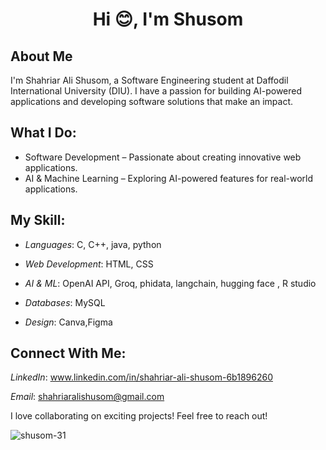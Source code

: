 
<h1 align="center">Hi 😊, I'm Shusom</h1>


 About Me
------------------------------
 I'm Shahriar Ali Shusom, a Software Engineering student at Daffodil International University (DIU). I have a passion for building AI-powered applications and developing software solutions that make an impact.

 What I Do:
-----------------------------
- Software Development – Passionate about creating innovative web applications.
- AI & Machine Learning – Exploring AI-powered features for real-world applications.

 My Skill:
-----------------------------
- *Languages*: C, C++, java, python

- *Web Development*: HTML, CSS

- *AI & ML*: OpenAI API, Groq, phidata, langchain, hugging face , R studio

- *Databases*: MySQL

- *Design*: Canva,Figma



 Connect With Me:
-----------------------------
*LinkedIn*: www.linkedin.com/in/shahriar-ali-shusom-6b1896260

*Email*: shahriaralishusom@gmail.com

 
 I love collaborating on exciting projects! Feel free to reach out!

<p><img align="left" src="https://github-readme-stats.vercel.app/api/top-langs?username=shusom-31&show_icons=true&locale=en&layout=compact" alt="shusom-31" /></p>


